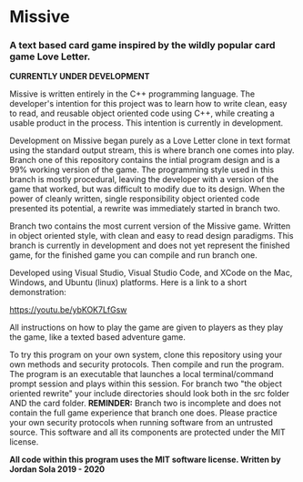 # Missive
### A text based card game inspired by the wildly popular card game Love Letter.
**CURRENTLY UNDER DEVELOPMENT**

Missive is written entirely in the C++ programming language. The developer's intention for this project was to learn how to write clean, easy to read, and reusable object oriented code using C++, while creating a usable product in the process. This intention is currently in development.

Development on Missive began purely as a Love Letter clone in text format using the standard output stream, this is where branch one comes into play. Branch one of this repository contains the intial program design and is a 99% working version of the game. The programming style used in this branch is mostly procedural, leaving the developer with a version of the game that worked, but was difficult to modify due to its design. When the power of cleanly written, single responsibility object oriented code presented its potential, a rewrite was immediately started in branch two.

Branch two contains the most current version of the Missive game. Written in object oriented style, with clean and easy to read design paradigms. This branch is currently in development and does not yet represent the finished game, for the finished game you can compile and run branch one.

Developed using Visual Studio, Visual Studio Code, and XCode on the Mac, Windows, and Ubuntu (linux) platforms. Here is a link to a short demonstration:

https://youtu.be/ybKOK7LfGsw

All instructions on how to play the game are given to players as they play the game, like a texted based adventure game.

To try this program on your own system, clone this repository using your own methods and security protocols. Then compile and run the program. The program is an executable that launches a local terminal/command prompt session and plays within this session. For branch two "the object oriented rewrite" your include directories should look both in the src folder AND the card folder. **REMINDER:** Branch two is incomplete and does not contain the full game experience that branch one does. Please practice your own security protocols when running software from an untrusted source. This software and all its components are protected under the MIT license.

**All code within this program uses the MIT software license. Written by Jordan Sola 2019 - 2020**
